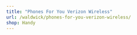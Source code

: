 ```yaml
---
title: "Phones For You Verizon Wireless"
url: /waldwick/phones-for-you-verizon-wireless/
shop: Handy
---
```

